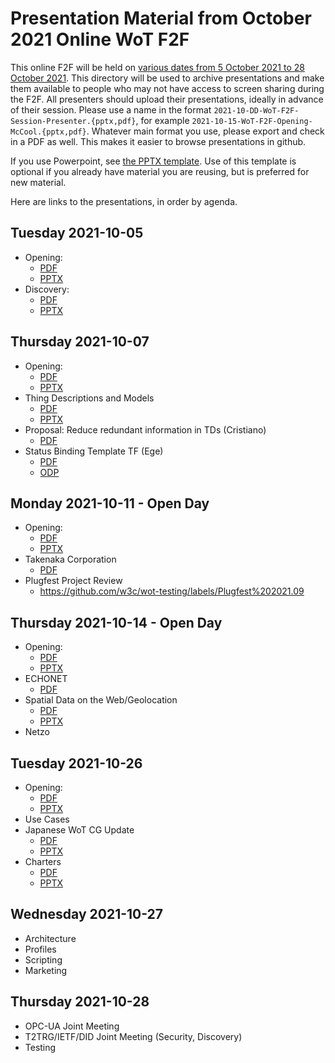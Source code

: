 # Presentation Material from October 2021 Online WoT F2F
This online F2F will be held on
[various dates from 5 October 2021 to 28 October 2021](https://www.w3.org/WoT/IG/wiki/F2F_meeting,_October_2021#Agenda).
This directory will be used to archive presentations and make them available to people
who may not have access to screen sharing during the F2F.
All presenters should upload their presentations, ideally in advance of their session.
Please use a name in the format `2021-10-DD-WoT-F2F-Session-Presenter.{pptx,pdf}`,
for example `2021-10-15-WoT-F2F-Opening-McCool.{pptx,pdf}`.
Whatever main format you use, please export and check in a PDF as well.
This makes it easier to browse presentations in github.

If you use Powerpoint, see 
[the PPTX template](Template-2021-10-DD-WoT-F2F-Session-Presenter.potx).
Use of this template is optional if you already have material you are reusing,
but is preferred for new material.

Here are links to the presentations, in order by agenda.

## Tuesday 2021-10-05
* Opening:
   - [PDF](2021-10-05-WoT-F2F-Opening-McCool.pdf)
   - [PPTX](2021-10-05-WoT-F2F-Opening-McCool.pptx)
* Discovery:
   - [PDF](2021-10-05-WoT-F2F-Discovery-McCool.pdf)
   - [PPTX](2021-10-05-WoT-F2F-Discovery-McCool.pptx)

## Thursday 2021-10-07
* Opening:
   - [PDF](2021-10-07-WoT-F2F-Opening-Kaebisch.pdf)
   - [PPTX](2021-10-07-WoT-F2F-Opening-Kaebisch.pptx)
* Thing Descriptions and Models
   - [PDF](2021-10-07-WoT-F2F-TD-Kaebisch.pdf)
   - [PPTX](2021-10-07-WoT-F2F-TD-Kaebisch.pptx)
* Proposal: Reduce redundant information in TDs (Cristiano)
   - [PDF](2021-10-07-WoT-F2F-TD-Aguzzi.pdf)
* Status Binding Template TF (Ege)
   - [PDF](2021-10-07-WoT-F2F-Binding-Korkan.pdf)
   - [ODP](2021-10-07-WoT-F2F-Binding-Korkan.odp)
## Monday 2021-10-11 - Open Day
* Opening:
   - [PDF](2021-10-11-WoT-OpenDay-McCool.pdf)
   - [PPTX](2021-10-11-WoT-OpenDay-McCool.pptx)
* Takenaka Corporation
   - [PDF](2021-10-11-WoT-OpenDay-Takenaka-Kasuya.pdf)
* Plugfest Project Review
   - https://github.com/w3c/wot-testing/labels/Plugfest%202021.09

## Thursday 2021-10-14 - Open Day
* Opening:
   - [PDF](2021-10-14-WoT-OpenDay-McCool.pdf)
   - [PPTX](2021-10-14-WoT-OpenDay-McCool.pptx)
* ECHONET
   - [PDF](2021-10-14-WoT-OpenDay-ECHONET-Matsuda.pdf)
* Spatial Data on the Web/Geolocation    
   - [PDF](2021-10-14-WoT-OpenDay-Geolocation-McCool.pdf)
   - [PPTX](2021-10-14-WoT-OpenDay-Geolocation-McCool.pptx)
* Netzo
   
## Tuesday 2021-10-26
* Opening:
   - [PDF](2021-10-26-WoT-F2F-Opening-McCool.pdf)
   - [PPTX](2021-10-26-WoT-F2F-Opening-McCool.pptx)
* Use Cases
* Japanese WoT CG Update
   - [PDF](2021-10-26-WoT-F2F-WoT-JP-CG-Mizushima.pdf)
   - [PPTX](2021-10-26-WoT-F2F-WoT-JP-CG-Mizushima.pptx)
* Charters
   - [PDF](2021-10-26-WoT-F2F-Charters-McCool.pdf)
   - [PPTX](2021-10-26-WoT-F2F-Charters-McCool.pptx)

## Wednesday 2021-10-27
* Architecture
* Profiles
* Scripting
* Marketing

## Thursday 2021-10-28
* OPC-UA Joint Meeting
* T2TRG/IETF/DID Joint Meeting (Security, Discovery)
* Testing 
